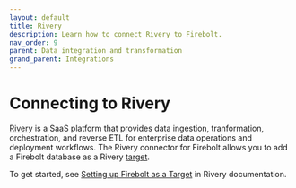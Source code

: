 ```yaml
---
layout: default
title: Rivery
description: Learn how to connect Rivery to Firebolt.
nav_order: 9
parent: Data integration and transformation
grand_parent: Integrations
---
```


# Connecting to Rivery

[Rivery](https://rivery.io) is a SaaS platform that provides data ingestion, tranformation, orchestration, and reverse ETL for enterprise data operations and deployment workflows. The Rivery connector for Firebolt allows you to add a Firebolt database as a Rivery [target](https://docs.rivery.io/docs/targets-overview).

To get started, see [Setting up Firebolt as a Target](https://docs.rivery.io/docs/setting-up-firebolt-as-a-target) in Rivery documentation.
